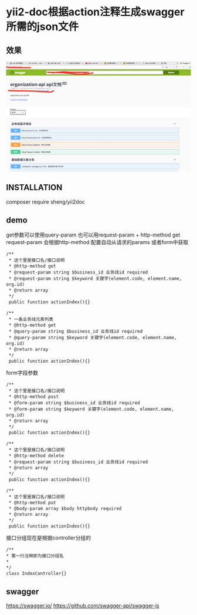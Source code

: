 yii2-doc根据action注释生成swagger所需的json文件
===================================================

效果
---------------------------------------------------
![出错了，图片找不到](demo.jpg)

INSTALLATION
---------------------------------------------------
composer require sheng/yii2doc

demo
---------------------------------------------------
get参数可以使用query-param 
也可以用request-param + http-method get
request-param 会根据http-method 配置自动从请求的params 或者form中获取
```
/**
 * 这个里是接口名/接口说明
 * @http-method get
 * @request-param string $business_id 业务线id required
 * @request-param string $keyword 关键字(element.code, element.name, org.id)
 * @return array
 */
 public function actionIndex(){}
```
```
/**
 * 一条业务线元素列表
 * @http-method get
 * @query-param string $business_id 业务线id required
 * @query-param string $keyword 关键字(element.code, element.name, org.id)
 * @return array
 */
 public function actionIndex(){}
```
form字段参数
```
/**
 * 这个里是接口名/接口说明
 * @http-method post
 * @form-param string $business_id 业务线id required
 * @form-param string $keyword 关键字(element.code, element.name, org.id)
 * @return array
 */
 public function actionIndex(){}
```
```
/**
 * 这个里是接口名/接口说明
 * @http-method delete
 * @request-param string $business_id 业务线id required
 * @return array
 */
 public function actionIndex(){}
```
```
/**
 * 这个里是接口名/接口说明
 * @http-method put
 * @body-param array $body httpbody required
 * @return array
 */
 public function actionIndex(){}
```
接口分组现在是根据controller分组的
```
/**
* 第一行注释即为接口分组名
*
*/
class IndexController{}

```

swagger
---------------------------------------------------

https://swagger.io/
https://github.com/swagger-api/swagger-js
